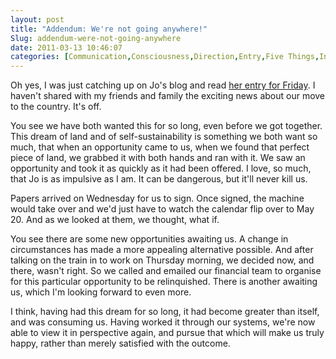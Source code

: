 ```yaml
---
layout: post
title: "Addendum: We're not going anywhere!"
Slug: addendum-were-not-going-anywhere
date: 2011-03-13 10:46:07
categories: [Communication,Consciousness,Direction,Entry,Five Things,Indii,Manifestation,Opportunity,Property]
---
```

Oh yes, I was just catching up on Jo's blog and read [her entry for Friday](http://365gratitude2010.blogspot.com/2011/03/march-11th.html). I haven't shared with my friends and family the exciting news about our move to the country. It's off.

You see we have both wanted this for so long, even before we got together. This dream of land and of self-sustainability is something we both want so much, that when an opportunity came to us, when we found that perfect piece of land, we grabbed it with both hands and ran with it. We saw an opportunity and took it as quickly as it had been offered. I love, so much, that Jo is as impulsive as I am. It can be dangerous, but it'll never kill us.

Papers arrived on Wednesday for us to sign. Once signed, the machine would take over and we'd just have to watch the calendar flip over to May 20. And as we looked at them, we thought, what if.

You see there are some new opportunities awaiting us. A change in circumstances has made a more appealing alternative possible. And after talking on the train in to work on Thursday morning, we decided now, and there, wasn't right. So we called and emailed our financial team to organise for this particular opportunity to be relinquished. There is another awaiting us, which I'm looking forward to even more.

I think, having had this dream for so long, it had become greater than itself, and was consuming us. Having worked it through our systems, we're now able to view it in perspective again, and pursue that which will make us truly happy, rather than merely satisfied with the outcome.

